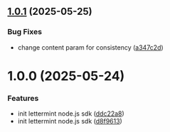 ## [1.0.1](https://github.com/lettermint/lettermint-node/compare/v1.0.0...v1.0.1) (2025-05-25)


### Bug Fixes

* change content param for consistency ([a347c2d](https://github.com/lettermint/lettermint-node/commit/a347c2d9b66d447b76e46e79769d88fcbabd776e))

# 1.0.0 (2025-05-24)


### Features

* init lettermint node.js sdk ([ddc22a8](https://github.com/lettermint/lettermint-node/commit/ddc22a86c0dfc84f6168f12762fd9dae0ac2b73d))
* init lettermint node.js sdk ([d8f9613](https://github.com/lettermint/lettermint-node/commit/d8f9613b9e630b695c025bd1ddefa74ae6cf72b2))
